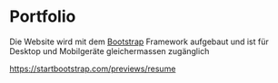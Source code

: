 # Portfolio

Die Website wird mit dem [Bootstrap](https://getbootstrap.com/) Framework aufgebaut und ist für Desktop und Mobilgeräte gleichermassen zugänglich

https://startbootstrap.com/previews/resume 